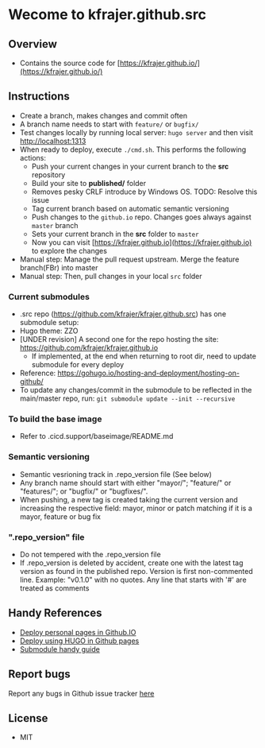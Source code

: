 # Wecome to kfrajer.github.src

## Overview

* Contains the source code for [https://kfrajer.github.io/](https://kfrajer.github.io/)

## Instructions
* Create a branch, makes changes and commit often
* A branch name needs to start with `feature/` or `bugfix/`
* Test changes locally by running local server: `hugo server` and then visit [http://localhost:1313](http://localhost:1313)
* When ready to deploy, execute `./cmd.sh`. This performs the following actions:
  - Push your current changes in your current branch to the **src** repository
  - Build your site to **published/** folder
  - Removes pesky CRLF introduce by Windows OS. TODO: Resolve this issue
  - Tag current branch based on automatic semantic versioning
  - Push changes to the `github.io` repo. Changes goes always against `master` branch
  - Sets your current branch in the **src** folder to `master`
  - Now you can visit [https://kfrajer.github.io](https://kfrajer.github.io) to explore the changes
* Manual step: Manage the pull request upstream. Merge the feature branch(FBr) into master
* Manual step: Then, pull changes in your local `src` folder

### Current submodules
* .src repo (https://github.com/kfrajer/kfrajer.github.src) has one submodule setup:
* Hugo theme: ZZO
* [UNDER revision] A second one for the repo hosting the site: https://github.com/kfrajer/kfrajer.github.io
  - If implemented, at the end when returning to root dir, need to update submodule for every deploy
* Reference: https://gohugo.io/hosting-and-deployment/hosting-on-github/
* To update any changes/commit in the submodule to be reflected in the main/master repo, run:
  `git submodule update --init --recursive`

### To build the base image
* Refer to .cicd.support/baseimage/README.md

### Semantic versioning
* Semantic vesrioning track in .repo_version file (See below)
* Any branch name should start with either "mayor/"; "feature/" or "features/"; or "bugfix/" or "bugfixes/". 
* When pushing, a new tag is created taking the current version and increasing the respective field: mayor, minor or patch matching if it is a mayor, feature or bug fix

### ".repo_version" file
* Do not tempered with the .repo_version file
* If .repo_version is deleted by accident, create one with the latest tag version as found in the published repo. Version is first non-commented line. Example: "v0.1.0" with no quotes. Any line that starts with '#' are treated as comments

## Handy References
* [Deploy personal pages in Github.IO](https://pages.github.com/)
* [Deploy using HUGO in Github pages](https://gohugo.io/hosting-and-deployment/hosting-on-github/)
* [Submodule handy guide](https://github.blog/2016-02-01-working-with-submodules/)

## Report bugs

Report any bugs in Github issue tracker [here](https://github.com/kfrajer/kfrajer.github.src/issues)

## License

* MIT

